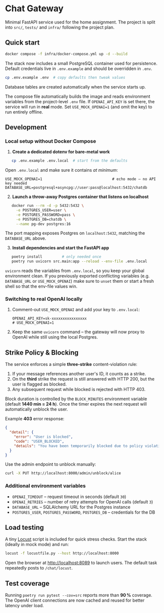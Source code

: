 # Chat Gateway

Minimal FastAPI service used for the home assignment. The project is split into
`src/`, `tests/` and `infra/` following the project plan.

## Quick start

```bash
docker compose -f infra/docker-compose.yml up -d --build
```

The stack now includes a small PostgreSQL container used for persistence. Default
credentials live in `.env.example` and should be overridden in `.env`.

```bash
cp .env.example .env  # copy defaults then tweak values
```

Database tables are created automatically when the service starts up.

The compose file automatically builds the image and reads environment variables
from the project-level `.env` file.  If `OPENAI_API_KEY` is set there, the
service will run in **real** mode.  Set `USE_MOCK_OPENAI=1` (and omit the key)
to run entirely offline.

## Development

### Local setup without Docker Compose

1. **Create a dedicated dotenv for bare-metal work**

```bash
   cp .env.example .env.local  # start from the defaults
   ```

   Open `.env.local` and make sure it contains *at minimum*:

   ```dotenv
   USE_MOCK_OPENAI=1                                # echo mode – no API key needed
   DATABASE_URL=postgresql+asyncpg://user:pass@localhost:5432/chatdb
   ```

2. **Launch a throw-away Postgres container that listens on localhost**

```bash
   docker run --rm -d -p 5432:5432 \
     -e POSTGRES_USER=user \
     -e POSTGRES_PASSWORD=pass \
     -e POSTGRES_DB=chatdb \
     --name pg-dev postgres:16
   ```

   The port mapping exposes Postgres on `localhost:5432`, matching the `DATABASE_URL` above.

3. **Install dependencies and start the FastAPI app**

```bash
   poetry install         # only needed once
   poetry run uvicorn src.main:app --reload --env-file .env.local
   ```

   `uvicorn` reads the variables from `.env.local`, so you keep your global
   environment clean.  If you previously exported conflicting variables (e.g.
   `DATABASE_URL` or `USE_MOCK_OPENAI`) make sure to `unset` them or start a
   fresh shell so that the env-file values win.

### Switching to real OpenAI locally

1. Comment-out `USE_MOCK_OPENAI` and add your key to `.env.local`:

   ```dotenv
   OPENAI_API_KEY=sk-xxxxxxxxxxxxxxxx
   # USE_MOCK_OPENAI=1
   ```

2. Keep the same `uvicorn` command – the gateway will now proxy to OpenAI
   while still using the local Postgres.


## Strike Policy & Blocking

The service enforces a simple **three-strike** content-violation rule:

1. If your message references another user's ID, it counts as a strike.
2. On the **third** strike the request is still answered with HTTP 200, but the
   user is flagged as blocked.
3. Any subsequent request while blocked is rejected with HTTP 403.

Block duration is controlled by the `BLOCK_MINUTES` environment variable
(default **1440 min = 24 h**).  Once the timer expires the next request will
automatically unblock the user.

Example **403** error response:

```json
{
  "detail": {
    "error": "User is blocked",
    "code": "USER_BLOCKED",
    "details": "You have been temporarily blocked due to policy violations. Try again later or contact support."
  }
}
```

Use the admin endpoint to unblock manually:

```bash
curl -X PUT http://localhost:8000/admin/unblock/alice
```

### Additional environment variables

- `OPENAI_TIMEOUT` – request timeout in seconds (default `30`)
- `OPENAI_RETRIES` – number of retry attempts for OpenAI calls (default `3`)
- `DATABASE_URL` – SQLAlchemy URL for the Postgres instance
- `POSTGRES_USER`, `POSTGRES_PASSWORD`, `POSTGRES_DB` – credentials for the DB

## Load testing

A tiny [Locust](https://locust.io/) script is included for quick stress checks.
Start the stack (ideally in mock mode) and run:

```bash
locust -f locustfile.py --host http://localhost:8000
```

Open the browser at <http://localhost:8089> to launch users. The default task
repeatedly posts to `/chat/locust`.

## Test coverage

Running `poetry run pytest --cov=src` reports more than **90 %** coverage. The OpenAI
client connections are now cached and reused for better latency under load.

